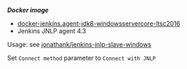 ***Docker image***
- [docker-jenkins.agent-jdk8-windowsservercore-ltsc2016](../../../docker-jenkins.agent-jdk8-windowsservercore-ltsc2016)
- Jenkins JNLP agent 4.3

Usage: see [jonathank/jenkins-jnlp-slave-windows](https://hub.docker.com/r/jonathank/jenkins-jnlp-slave-windows)

Set `Connect method` parameter to `Connect with JNLP`
